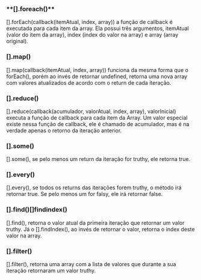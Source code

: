 <h3>**[].foreach()**</h3>
<p>[].forEach(callback(itemAtual, index, array)) a função de callback é executada para cada item da array. Ela possui três argumentos, itemAtual (valor do item da array), index (index do valor na array) e array (array original).
</p>

<h3><strong>[].map()</strong></h3>
<p>[].map(callback(itemAtual, index, array)) funciona da mesma forma que o forEach(), porém ao invés de retornar undefined, retorna uma nova array com valores atualizados de acordo com o return de cada iteração.
</p>

<h3><strong>[].reduce()</strong></h3>
<p>[].reduce(callback(acumulador, valorAtual, index, array), valorInicial) executa a função de callback para cada item da Array. Um valor especial existe nessa função de callback, ele é chamado de acumulador, mas é na verdade apenas o retorno da iteração anterior.
</p>

<h3><strong>[].some()</strong></h3>
<p>[].some(), se pelo menos um return da iteração for truthy, ele retorna true.</p>

<h3><strong>[].every()</strong></h3>
<p>[].every(), se todos os returns das iterações forem truthy, o método irá retornar true. Se pelo menos um for falsy, ele irá retornar false.
</p>

<h3><strong>[].find()</strong><strong>[]findindex()</strong></h3>
<p>[].find(), retorna o valor atual da primeira iteração que retornar um valor truthy. Já o [].findIndex(), ao invés de retornar o valor, retorna o index deste valor na array.
</p>

<h3><strong>[].filter()</strong></h3>
<p>[].filter(), retorna uma array com a lista de valores que durante a sua iteração retornaram um valor truthy.
</p>
